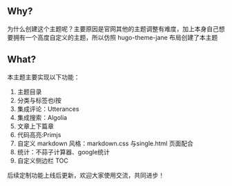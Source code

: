 ## Why?
为什么创建这个主题呢？主要原因是官网其他的主题调整有难度，加上本身自己想要拥有一个高度自定义的主题，所以仿照 hugo-theme-jane 布局创建了本主题

## What?
本主题主要实现以下功能：

1. 主题目录
2. 分类与标签也i按
3. 集成评论：Utterances 
4. 集成搜索：Algolia
5. 文章上下篇章
6. 代码高亮:Primjs
7. 自定义 markdown 风格：markdown.css 与single.html 页面配合
8. 统计：不蒜子计算器、google统计
9. 自定义侧边栏 TOC

后续定制功能上线后更新，欢迎大家使用交流，共同进步！
